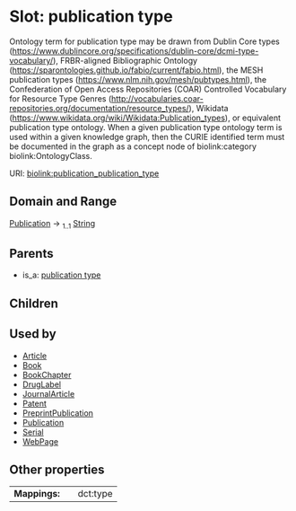 
# Slot: publication type


Ontology term for publication type may be drawn from Dublin Core types (https://www.dublincore.org/specifications/dublin-core/dcmi-type-vocabulary/), FRBR-aligned Bibliographic Ontology (https://sparontologies.github.io/fabio/current/fabio.html), the MESH publication types (https://www.nlm.nih.gov/mesh/pubtypes.html), the Confederation of Open Access Repositories (COAR) Controlled Vocabulary for Resource Type Genres (http://vocabularies.coar-repositories.org/documentation/resource_types/), Wikidata (https://www.wikidata.org/wiki/Wikidata:Publication_types), or equivalent publication type ontology. When a given publication type ontology term is used within a given knowledge graph, then the CURIE identified term must be documented in the graph as a concept node of biolink:category biolink:OntologyClass.

URI: [biolink:publication_publication_type](https://w3id.org/biolink/publication_publication_type)


## Domain and Range

[Publication](Publication.md) &#8594;  <sub>1..1</sub> [String](types/String.md)

## Parents

 *  is_a: [publication type](publication_type.md)

## Children


## Used by

 * [Article](Article.md)
 * [Book](Book.md)
 * [BookChapter](BookChapter.md)
 * [DrugLabel](DrugLabel.md)
 * [JournalArticle](JournalArticle.md)
 * [Patent](Patent.md)
 * [PreprintPublication](PreprintPublication.md)
 * [Publication](Publication.md)
 * [Serial](Serial.md)
 * [WebPage](WebPage.md)

## Other properties

|  |  |  |
| --- | --- | --- |
| **Mappings:** | | dct:type |

